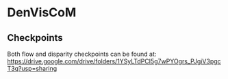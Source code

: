 # DenVisCoM

## Checkpoints
Both flow and disparity checkpoints can be found at: https://drive.google.com/drive/folders/1YSyLTdPCI5g7wPYOgrs_PJgiV3pgcT3q?usp=sharing
